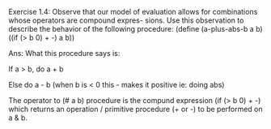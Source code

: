 Exercise 1.4: Observe that our model of evaluation allows for combinations whose operators are compound expres- sions. Use this observation to describe the behavior of the following procedure:
(define (a-plus-abs-b a b) 
    ((if (> b 0) + -) a b))

Ans: What this procedure says is:

If a > b, do a + b

Else do a - b (when b is < 0 this - makes it positive ie: doing abs)

The operator to (# a b) procedure is the compund expression (if (> b 0) + -) which returns an operation / primitive procedure (+ or -) to be performed on a & b.
